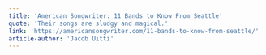 ```yaml
---
title: 'American Songwriter: 11 Bands to Know From Seattle'
quote: 'Their songs are sludgy and magical.'
link: 'https://americansongwriter.com/11-bands-to-know-from-seattle/'
article-author: 'Jacob Uitti'
---
```


